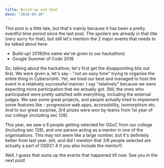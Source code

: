 ```yaml
---
title: Build-up and GSoC
date: "2018-04-26"
---
```


This post is a little late, but that's mainly because it has been a pretty eventful time period since the last post. The spoilers are already in that title (very sorry for that), but still let's mention the 2 major events that needs to be talked about here:
 - Build-up! 2018(the name we've given to our hackathon)
 - Google Summer of Code 2018

So, talking about the hackathon, let's first get the disappointing bits out first. We were given a, let's say - "not an easy time" trying to organise the entire thing in Cybersrishti. Yet, we tried our best and managed to host the event in a relatively successful manner. I say "relatively" because we were expecting more participation that we actually got. Still, the ones who participated were pretty satisfied with everything, including the external judges. We saw some great projects, and people actually tried to implement some features like - progressive web apps, accessibility, isomorphism etc. And to our great surprise, 3/4 prizes were won by teams from 1st year of our college (including sec 128).

This year, we saw a 6 people getting selected for GSoC from our college (including sec 128), and one person acting as a mentor in one of the organisations. This may not seem like a large number, but it's definitely better from last year. (oh, and did I mention that 3/6 people selected are actually a part of OSDC! 4 if you also include the mentor!)

Well, I guess that sums up the events that happened till now. See you in the next post!